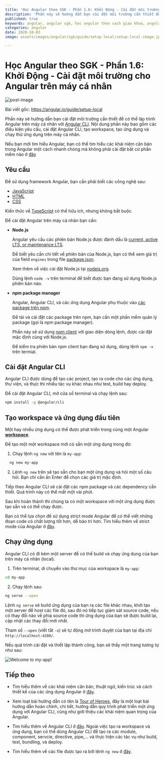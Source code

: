 ```yaml
---
title: 'Học Angular theo SGK - Phần 1.6: Khởi Động - Cài đặt môi trường cho Angular trên máy cá nhân'
description: 'Phần này sẽ hướng dẫn bạn cài đặt môi trường cần thiết để có thể lập trình Angular trên máy cá nhân với Angular CLI.'
published: true
keywords: angular, angular sgk, hoc angular theo sach giao khoa, angular setup
categories: angular
date: 2020-10-03
image: assets/images/angular/sgk/guide/setup-local/setup-local-image.jpg

---
```

# Học Angular theo SGK - Phần 1.6: Khởi Động - Cài đặt môi trường cho Angular trên máy cá nhân

![post-image](assets/images/angular/sgk/guide/setup-local/setup-local-image.jpg)

Bài viết gốc: https://angular.io/guide/setup-local

Phần này sẽ hướng dẫn bạn cài đặt môi trường cần thiết để có thể lập trình Angular trên máy cá nhân với [Angular CLI](https://angular.io/cli "CLI command reference"). Nội dung phần này bao gồm các điều kiện yêu cầu, cài đặt Angular CLI, tạo workspace, tạo ứng dụng và chạy thử ứng dụng trên máy cá nhân.


<div class="callout is-helpful">

Nếu bạn mới tìm hiểu Angular, bạn có thể tìm hiểu các khái niệm căn bản trong Angular một cách nhanh chóng mà không phải cài đặt bất cứ phần mềm nào ở [đây](https://nhannguyendacoder.com/blog/angular/sgk/start/index)

</div>

## Yêu cầu

Để sử dụng framework Angular, bạn cần phải biết các công nghệ sau:

* [JavaScript](https://developer.mozilla.org/en-US/docs/Web/JavaScript/A_re-introduction_to_JavaScript)
* [HTML](https://developer.mozilla.org/docs/Learn/HTML/Introduction_to_HTML)
* [CSS](https://developer.mozilla.org/docs/Learn/CSS/First_steps)

Kiến thức về [TypeScript](https://www.typescriptlang.org/) có thể hữu ích, nhưng không bắt buộc.

Để cài đặt Angular trên máy cá nhân bạn cần:


* **Node.js**
  
  Angular yêu cầu các phiên bản Node.js được đánh dấu là [current, active LTS, or maintenance LTS](https://nodejs.org/about/releases).

  <div class="alert is-helpful">

  Để biết yêu cần chi tiết về phiên bản của Node.js, bạn có thể xem giá trị của field `engines` trong file [package.json](https://unpkg.com/@angular/cli/package.json).

  </div>

  Xem thêm về việc cài đặt Node.js tại [nodejs.org](http://nodejs.org "Nodejs.org").

  Dùng lệnh `node -v` trên terminal để biết được bạn đang sử dụng Node.js phiên bản nào.

* **npm package manager**

  Angular, Angular CLI, và các ứng dụng Angular phụ thuộc vào [các package trên npm](https://docs.npmjs.com/getting-started/what-is-npm).

  Để tải và cài đặt các package trên npm, bạn cần một phần mềm quản lý package (gọi là npm package manager).

  Phần này sẽ sử dụng [npm client](https://docs.npmjs.com/cli/install) với giao diện dòng lệnh, được cài đặt mặc định cùng với Node.js.

  Để kiểm tra phiên bản npm client bạn đang sử dụng, dùng lệnh `npm -v` trên termial.


## Cài đặt Angular CLI

Angular CLI được dùng để tạo các project, tạo ra code cho các ứng dụng, thư viện, và thực thi nhiều tác vụ khác nhau như test, build hay deploy.

Để cài đặt Angular CLI, mở cửa sổ terminal và chạy lệnh sau:

```bash
npm install -g @angular/cli
```

## Tạo workspace và ứng dụng đầu tiên

Một hay nhiều ứng dụng có thể được phát triển trong cùng một Angular [**workspace**](https://angular.io/guide/glossary#workspace).

Để tạo một một workspace mới có sẵn một ứng dụng trong đó:

1. Chạy lệnh `ng new` với tên là `my-app`:

  ```bash
    ng new my-app
  ```

2. Lệnh `ng new` trên sẽ tạo sẵn cho bạn một ứng dụng và hỏi một số câu hỏi. Bạn chỉ cần ấn Enter để chọn các giá trị mặc định.

Tiếp theo Angular CLI sẽ cài đặt các npm package và các dependency cần thiết. Quá trình này có thể mất một vài phút.

Sau khi hoàn thành thì chúng ta có một workspace với một ứng dụng được tạo sẵn và có thể chạy được.

<div class="alert is-helpful">

Bạn có thể lựa chọn để sử dụng strict mode Angular để có thể viết những đoạn code có chất lượng tốt hơn, dễ bảo trì hơn.
Tìm hiểu thêm về strict mode của Angular ở [đây](https://angular.io/guide/strict-mode).

</div>


## Chạy ứng dụng

Angular CLI có đi kèm một server để có thể build và chạy ứng dụng của bạn trên máy cá nhân (local).

1. Trên terminal, di chuyển vào thư mục của workspace là `my-app`:
  ```bash
  cd my-app
  ```

2. Chạy lệnh sau:

  ```bash
  ng serve --open
  ```

Lệnh `ng serve` sẽ build ứng dụng của bạn ra các file khác nhau, khởi tạo một server để host các file đó, sau đó nó tiếp tục giám sát source code, nếu có thay đổi nào về phía source code thì ứng dụng của bạn sẽ được build lại, cập nhật các thay đổi mới nhất.

Tham số `--open` (viết tắt `-o`) sẽ tự động mở trình duyệt của bạn tại địa chỉ `http://localhost:4200/`.


Nếu quá trình cài đặt và thiết lập thành công, bạn sẽ thấy một trang tương tự như sau:


<div class="lightbox">
  <img src='assets/images/angular/sgk/guide/setup-local/app-works.png' alt="Welcome to my-app!">
</div>


## Tiếp theo

* Tìm hiểu thêm về các khái niệm căn bản, thuật ngữ, kiến trúc và cách thiết kế của các ứng dụng Angular ở [đây](https://angular.io/guide/architecture).

* Xem loạt bài hướng dẫn có tên là [Tour of Heroes](https://angular.io/tutorial), đây là một loạt bài hướng dẫn hoàn chỉnh, chi tiết, hướng dẫn quy trình phát triển một ứng dụng với Angular CLI, cũng như giới thiệu các khái niệm quan trọng của Angular.

* Tìm hiểu thêm về Angular CLI ở [đây](https://angular.io/cli "CLI Overview"). Ngoài việc tạo ra workspace và ứng dụng, bạn có thể dùng Angular CLI để tạo ra các module, component, servcie, directive, pipe,... và thực hiện các tác vụ như build, test, bundling, và deploy.

* Tìm hiểu thêm về các file được tạo ra bởi lệnh `ng new` ở [đây](https://angular.io/guide/file-structure).
